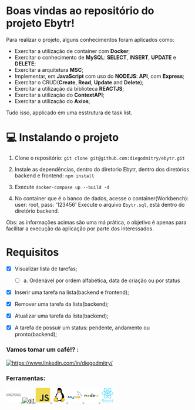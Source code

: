 # Boas vindas ao repositório do projeto Ebytr!

Para realizar o projeto, alguns conhecimentos foram aplicados como:

* Exercitar a utilização de container com **Docker**;
* Exercitar o conhecimento de **MySQL**: 
  **SELECT**, **INSERT**, **UPDATE** e **DELETE**;
* Exercitar a arquitetura **MSC**;
* Implementar, em **JavaScript** com uso do **NODEJS**:
  **API**, com **Express**;
* Exercitar o CRUD(**Create**, **Read**, **Update** and **Delete**);
* Exercitar a utilização da biblioteca **REACTJS**;
* Exercitar a utilização do **ContextAPI**;
* Exercitar a utilização do **Axios**;

Tudo isso, applicado em uma esstrutura de task list.


# 💻 Instalando o projeto

1. Clone o repositório:
` git clone git@github.com:diegodmitry/ebytr.git `

2. Instale as dependências, dentro do diretorio Ebytr, dentro dos diretórios backend e frontend:
` npm install `

3. Execute
` docker-compose up --build -d  `

4. No container que é o banco de dados, acesse o container(Workbench):
  user: root,
  pass: '123456'
  Execute o arquivo ` Ebytr.sql `, está dentro do diretório backend.

Obs: as informações acimas são uma má prática, o objetivo é apenas para facilitar a execução da aplicação por parte dos interessados.

# Requisitos
- [x] Visualizar lista de tarefas;
  - [ ] a. Ordenável por ordem alfabética, data de criação ou por status
- [x] Inserir uma tarefa na lista(backend e frontend);
- [x] Remover uma tarefa da lista(backend);
- [x] Atualizar uma tarefa da lista(backend);
- [x] A tarefa de possuir um status: pendente, andamento ou pronto(backend);


<h3 align="left">Vamos tomar um café!? :</h3>
<p align="left">
<a href="https://www.linkedin.com/in/diegodmitry/" target="blank"><img align="center" src="https://raw.githubusercontent.com/rahuldkjain/github-profile-readme-generator/master/src/images/icons/Social/linked-in-alt.svg" alt="https://www.linkedin.com/in/diegodmitry/" height="30" width="40" /></a>
</p>

<h3 align="left">Ferramentas:</h3>
<p align="left"> <a href="https://expressjs.com" target="_blank" rel="noreferrer"> <img src="https://raw.githubusercontent.com/devicons/devicon/master/icons/express/express-original-wordmark.svg" alt="express" width="40" height="40"/> </a> <a href="https://git-scm.com/" target="_blank" rel="noreferrer"> <img src="https://www.vectorlogo.zone/logos/git-scm/git-scm-icon.svg" alt="git" width="40" height="40"/> </a> <a href="https://developer.mozilla.org/en-US/docs/Web/JavaScript" target="_blank" rel="noreferrer"> <img src="https://raw.githubusercontent.com/devicons/devicon/master/icons/javascript/javascript-original.svg" alt="javascript" width="40" height="40"/> </a> <a href="https://www.linux.org/" target="_blank" rel="noreferrer"> <img src="https://raw.githubusercontent.com/devicons/devicon/master/icons/linux/linux-original.svg" alt="linux" width="40" height="40"/> </a> <a href="https://www.mysql.com/" target="_blank" rel="noreferrer"> <img src="https://raw.githubusercontent.com/devicons/devicon/master/icons/mysql/mysql-original-wordmark.svg" alt="mysql" width="40" height="40"/> </a> <a href="https://nodejs.org" target="_blank" rel="noreferrer"> <img src="https://raw.githubusercontent.com/devicons/devicon/master/icons/nodejs/nodejs-original-wordmark.svg" alt="nodejs" width="40" height="40"/> </a> <a href="https://reactjs.org/" target="_blank" rel="noreferrer"> <img src="https://raw.githubusercontent.com/devicons/devicon/master/icons/react/react-original-wordmark.svg" alt="react" width="40" height="40"/> </a> </p>


